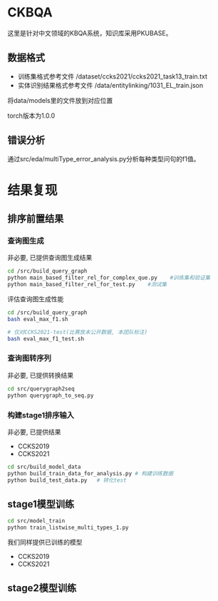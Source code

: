 # CKBQA

这里是针对中文领域的KBQA系统，知识库采用PKUBASE。


## 数据格式

* 训练集格式参考文件
/dataset/ccks2021/ccks2021_task13_train.txt
* 实体识别结果格式参考文件
/data/entitylinking/1031_EL_train.json 

将data/models里的文件放到对应位置

torch版本为1.0.0


## 错误分析

通过src/eda/multiType_error_analysis.py分析每种类型问句的f1值。

# 结果复现

## 排序前置结果

### 查询图生成

非必要, 已提供查询图生成结果

```bash
cd /src/build_query_graph
python main_based_filter_rel_for_complex_que.py    #训练集和验证集
python main_based_filter_rel_for_test.py    #测试集
```

评估查询图生成性能

```bash
cd /src/build_query_graph
bash eval_max_f1.sh

# 仅对CCKS2021-test(比赛放未公开数据, 本团队标注)
bash eval_max_f1_test.sh
```

### 查询图转序列

非必要, 已提供转换结果

```bash
cd src/querygraph2seq
python querygraph_to_seq.py
```

### 构建stage1排序输入

非必要, 已提供结果

* CCKS2019
* CCKS2021

```bash
cd src/build_model_data
python build_train_data_for_analysis.py # 构建训练数据
python build_test_data.py   # 转化test
```

## stage1模型训练

```bash
cd src/model_train
python train_listwise_multi_types_1.py
```

我们同样提供已训练的模型

* CCKS2019
* CCKS2021

## stage2模型训练

```bash
```

